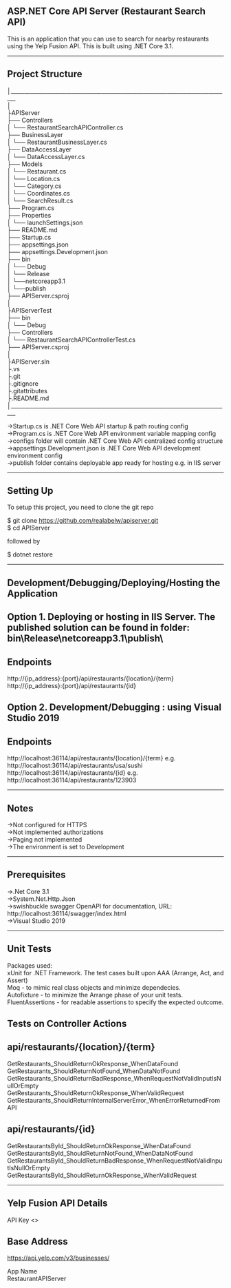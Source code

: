 ASP.NET Core API Server (Restaurant Search API)
-----------------
This is an application that you can use to search for nearby restaurants using the Yelp Fusion API. This is built using .NET Core 3.1.

-----------------
Project Structure
-----------------
│________________________________________________________________________________  
│  
├APIServer  
├── Controllers  
│   └── RestaurantSearchAPIController.cs  
├── BusinessLayer  
│   └── RestaurantBusinessLayer.cs  
├── DataAccessLayer  
│   └── DataAccessLayer.cs  
├── Models  
│   └── Restaurant.cs  
│   └── Location.cs  
│   └── Category.cs  
│   └── Coordinates.cs  
│   └── SearchResult.cs  
├── Program.cs  
├── Properties  
│   └── launchSettings.json  
├── README.md  
├── Startup.cs  
├── appsettings.json  
├── appsettings.Development.json  
├── bin  
│   └── Debug  
│   └── Release  
│       └──netcoreapp3.1  
│          └──publish  
├── APIServer.csproj  
│  
├APIServerTest  
├── bin  
│   └── Debug  
├── Controllers  
│   └── RestaurantSearchAPIControllerTest.cs  
├── APIServer.csproj  
│  
├APIServer.sln  
├.vs  
├.git  
├.gitignore  
├.gitattributes  
├.README.md  
│________________________________________________________________________________  
  
->Startup.cs is .NET Core Web API startup & path routing config  
->Program.cs is .NET Core Web API environment variable mapping config  
->configs folder will contain .NET Core Web API centralized config structure   
->appsettings.Development.json is .NET Core Web API development environment config  
->publish folder contains deployable app ready for hosting e.g. in IIS server  
  
-----------------  
Setting Up  
-----------------  
To setup this project, you need to clone the git repo  
  
$ git clone https://github.com/realabelw/apiserver.git  
$ cd APIServer  
  
followed by  
  
$ dotnet restore  
  
  
-----------------  
Development/Debugging/Deploying/Hosting the Application  
-----------------  
Option 1. Deploying or hosting in IIS Server. The published solution can be found in folder: bin\Release\netcoreapp3.1\publish\  
-----------------  
Endpoints  
-----------------  
http://{ip_address}:{port}/api/restaurants/{location}/{term}  
http://{ip_address}:{port}/api/restaurants/{id}  
  
  
  
Option 2. Development/Debugging : using Visual Studio 2019  
-----------------  
Endpoints  
-----------------  
http://localhost:36114/api/restaurants/{location}/{term} e.g. http://localhost:36114/api/restaurants/usa/sushi  
http://localhost:36114/api/restaurants/{id} e.g. http://localhost:36114/api/restaurants/123903  
  
  
-----------------  
Notes  
-----------------  
->Not configured for HTTPS  
->Not implemented authorizations  
->Paging not implemented  
->The environment is set to Development  
  
-----------------  
Prerequisites  
-----------------  
->.Net Core 3.1  
->System.Net.Http.Json  
->swishbuckle swagger OpenAPI for documentation, URL: http://localhost:36114/swagger/index.html  
->Visual Studio 2019  
  
  
-----------------  
Unit Tests  
-----------------  
Packages used:   
xUnit for .NET Framework. The test cases built upon AAA (Arrange, Act, and Assert)  
Moq - to mimic real class objects and minimize dependecies.  
Autofixture - to minimize the Arrange phase of your unit tests.  
FluentAssertions - for readable assertions to specify the expected outcome.  
  
Tests on Controller Actions  
----------------------------  
api/restaurants/{location}/{term}  	
----------------------------
  
GetRestaurants_ShouldReturnOkResponse_WhenDataFound  
GetRestaurants_ShouldReturnNotFound_WhenDataNotFound  
GetRestaurants_ShouldReturnBadResponse_WhenRequestNotValidInputIsNullOrEmpty  
GetRestaurants_ShouldReturnOkResponse_WhenValidRequest  
GetRestaurants_ShouldReturnInternalServerError_WhenErrorReturnedFromAPI  
  
  
api/restaurants/{id}  
----------------------------

GetRestaurantsById_ShouldReturnOkResponse_WhenDataFound  
GetRestaurantsById_ShouldReturnNotFound_WhenDataNotFound  
GetRestaurantsById_ShouldReturnBadResponse_WhenRequestNotValidInputIsNullOrEmpty  
GetRestaurantsById_ShouldReturnOkResponse_WhenValidRequest  
 

----------------------------  
Yelp Fusion API Details  
----------------------------  
API Key
<<in settings file>>  
  
Base Address  
-----------  
https://api.yelp.com/v3/businesses/  
  
App Name  
RestaurantAPIServer  
  

